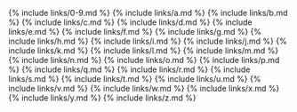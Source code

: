 {% include links/0-9.md %}
{% include links/a.md %}
{% include links/b.md %}
{% include links/c.md %}
{% include links/d.md %}
{% include links/e.md %}
{% include links/f.md %}
{% include links/g.md %}
{% include links/h.md %}
{% include links/i.md %}
{% include links/j.md %}
{% include links/k.md %}
{% include links/l.md %}
{% include links/m.md %}
{% include links/n.md %}
{% include links/o.md %}
{% include links/p.md %}
{% include links/q.md %}
{% include links/r.md %}
{% include links/s.md %}
{% include links/t.md %}
{% include links/u.md %}
{% include links/v.md %}
{% include links/w.md %}
{% include links/x.md %}
{% include links/y.md %}
{% include links/z.md %}
